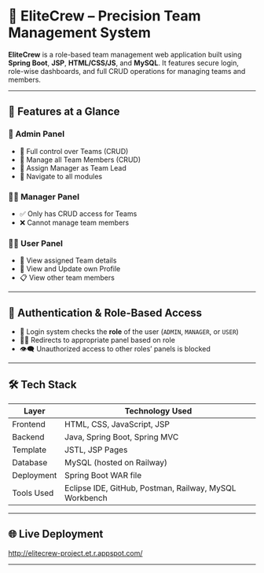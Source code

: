 # 💼 EliteCrew – Precision Team Management System

**EliteCrew** is a role-based team management web application built using **Spring Boot**, **JSP**, **HTML/CSS/JS**, and **MySQL**. It features secure login, role-wise dashboards, and full CRUD operations for managing teams and members.

---

## 🚀 Features at a Glance

### 👑 Admin Panel
- 🔧 Full control over Teams (CRUD)
- 👥 Manage all Team Members (CRUD)
- 👤 Assign Manager as Team Lead
- 🧭 Navigate to all modules

### 🧑‍💼 Manager Panel
- ✅ Only has CRUD access for Teams
- ❌ Cannot manage team members

### 🙋‍♂️ User Panel
- 👀 View assigned Team details
- 📝 View and Update own Profile
- 📋 View other team members

---

## 🔐 Authentication & Role-Based Access

- 🔐 Login system checks the **role** of the user (`ADMIN`, `MANAGER`, or `USER`)
- 👨‍💼 Redirects to appropriate panel based on role
- 👁️‍🗨️ Unauthorized access to other roles’ panels is blocked

---

## 🛠️ Tech Stack

| Layer        | Technology Used            |
|--------------|-----------------------------|
| Frontend     | HTML, CSS, JavaScript, JSP  |
| Backend      | Java, Spring Boot, Spring MVC |
| Template     | JSTL, JSP Pages             |
| Database     | MySQL (hosted on Railway)   |
| Deployment   | Spring Boot WAR file        |
| Tools Used   | Eclipse IDE, GitHub, Postman, Railway, MySQL Workbench |

---

## 🌐 Live Deployment
http://elitecrew-project.et.r.appspot.com/


---

